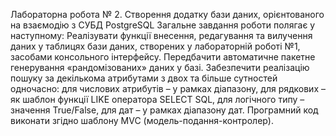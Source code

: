 Лабораторна робота № 2. 
Створення додатку бази даних, орієнтованого на взаємодію з СУБД PostgreSQL 
Загальне завдання роботи полягає у наступному: 
Реалізувати функції внесення, редагування та вилучення даних у таблицях бази даних, створених у лабораторній роботі №1, засобами консольного інтерфейсу. 
Передбачити автоматичне пакетне генерування «рандомізованих» даних у базі.
Забезпечити реалізацію пошуку за декількома атрибутами з двох та більше сутностей одночасно: для числових атрибутів – у рамках діапазону,
для рядкових – як шаблон функції LIKE оператора SELECT SQL, для логічного типу – значення True/False, для дат – у рамках діапазону дат. 
Програмний код виконати згідно шаблону MVC (модель-подання-контролер).
